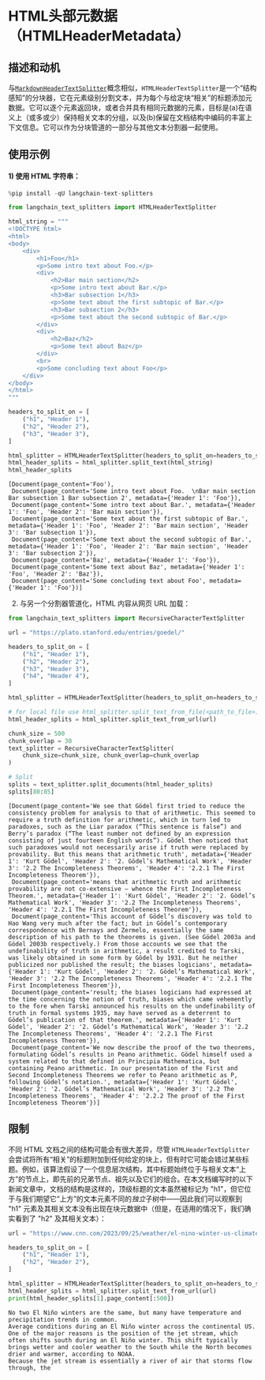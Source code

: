 # HTML头部元数据（HTMLHeaderMetadata）

## 描述和动机
与<a href="https://python.langchain.com/modules/data_connection/document_transformers/text_splitters/markdown_header_metadata">`MarkdownHeaderTextSplitter`</a>概念相似，`HTMLHeaderTextSplitter`是一个“结构感知”的分块器，它在元素级别分割文本，并为每个与给定块“相关”的标题添加元数据。它可以逐个元素返回块，或者合并具有相同元数据的元素，目标是(a)在语义上（或多或少）保持相关文本的分组，以及(b)保留在文档结构中编码的丰富上下文信息。它可以作为分块管道的一部分与其他文本分割器一起使用。

## 使用示例
#### 1) 使用 HTML 字符串：


```python
%pip install -qU langchain-text-splitters
```


```python
from langchain_text_splitters import HTMLHeaderTextSplitter

html_string = """
<!DOCTYPE html>
<html>
<body>
    <div>
        <h1>Foo</h1>
        <p>Some intro text about Foo.</p>
        <div>
            <h2>Bar main section</h2>
            <p>Some intro text about Bar.</p>
            <h3>Bar subsection 1</h3>
            <p>Some text about the first subtopic of Bar.</p>
            <h3>Bar subsection 2</h3>
            <p>Some text about the second subtopic of Bar.</p>
        </div>
        <div>
            <h2>Baz</h2>
            <p>Some text about Baz</p>
        </div>
        <br>
        <p>Some concluding text about Foo</p>
    </div>
</body>
</html>
"""

headers_to_split_on = [
    ("h1", "Header 1"),
    ("h2", "Header 2"),
    ("h3", "Header 3"),
]

html_splitter = HTMLHeaderTextSplitter(headers_to_split_on=headers_to_split_on)
html_header_splits = html_splitter.split_text(html_string)
html_header_splits
```




    [Document(page_content='Foo'),
     Document(page_content='Some intro text about Foo.  \nBar main section Bar subsection 1 Bar subsection 2', metadata={'Header 1': 'Foo'}),
     Document(page_content='Some intro text about Bar.', metadata={'Header 1': 'Foo', 'Header 2': 'Bar main section'}),
     Document(page_content='Some text about the first subtopic of Bar.', metadata={'Header 1': 'Foo', 'Header 2': 'Bar main section', 'Header 3': 'Bar subsection 1'}),
     Document(page_content='Some text about the second subtopic of Bar.', metadata={'Header 1': 'Foo', 'Header 2': 'Bar main section', 'Header 3': 'Bar subsection 2'}),
     Document(page_content='Baz', metadata={'Header 1': 'Foo'}),
     Document(page_content='Some text about Baz', metadata={'Header 1': 'Foo', 'Header 2': 'Baz'}),
     Document(page_content='Some concluding text about Foo', metadata={'Header 1': 'Foo'})]



2) 与另一个分割器管道化，HTML 内容从网页 URL 加载：


```python
from langchain_text_splitters import RecursiveCharacterTextSplitter

url = "https://plato.stanford.edu/entries/goedel/"

headers_to_split_on = [
    ("h1", "Header 1"),
    ("h2", "Header 2"),
    ("h3", "Header 3"),
    ("h4", "Header 4"),
]

html_splitter = HTMLHeaderTextSplitter(headers_to_split_on=headers_to_split_on)

# for local file use html_splitter.split_text_from_file(<path_to_file>)
html_header_splits = html_splitter.split_text_from_url(url)

chunk_size = 500
chunk_overlap = 30
text_splitter = RecursiveCharacterTextSplitter(
    chunk_size=chunk_size, chunk_overlap=chunk_overlap
)

# Split
splits = text_splitter.split_documents(html_header_splits)
splits[80:85]
```




    [Document(page_content='We see that Gödel first tried to reduce the consistency problem for analysis to that of arithmetic. This seemed to require a truth definition for arithmetic, which in turn led to paradoxes, such as the Liar paradox (“This sentence is false”) and Berry’s paradox (“The least number not defined by an expression consisting of just fourteen English words”). Gödel then noticed that such paradoxes would not necessarily arise if truth were replaced by provability. But this means that arithmetic truth', metadata={'Header 1': 'Kurt Gödel', 'Header 2': '2. Gödel’s Mathematical Work', 'Header 3': '2.2 The Incompleteness Theorems', 'Header 4': '2.2.1 The First Incompleteness Theorem'}),
     Document(page_content='means that arithmetic truth and arithmetic provability are not co-extensive — whence the First Incompleteness Theorem.', metadata={'Header 1': 'Kurt Gödel', 'Header 2': '2. Gödel’s Mathematical Work', 'Header 3': '2.2 The Incompleteness Theorems', 'Header 4': '2.2.1 The First Incompleteness Theorem'}),
     Document(page_content='This account of Gödel’s discovery was told to Hao Wang very much after the fact; but in Gödel’s contemporary correspondence with Bernays and Zermelo, essentially the same description of his path to the theorems is given. (See Gödel 2003a and Gödel 2003b respectively.) From those accounts we see that the undefinability of truth in arithmetic, a result credited to Tarski, was likely obtained in some form by Gödel by 1931. But he neither publicized nor published the result; the biases logicians', metadata={'Header 1': 'Kurt Gödel', 'Header 2': '2. Gödel’s Mathematical Work', 'Header 3': '2.2 The Incompleteness Theorems', 'Header 4': '2.2.1 The First Incompleteness Theorem'}),
     Document(page_content='result; the biases logicians had expressed at the time concerning the notion of truth, biases which came vehemently to the fore when Tarski announced his results on the undefinability of truth in formal systems 1935, may have served as a deterrent to Gödel’s publication of that theorem.', metadata={'Header 1': 'Kurt Gödel', 'Header 2': '2. Gödel’s Mathematical Work', 'Header 3': '2.2 The Incompleteness Theorems', 'Header 4': '2.2.1 The First Incompleteness Theorem'}),
     Document(page_content='We now describe the proof of the two theorems, formulating Gödel’s results in Peano arithmetic. Gödel himself used a system related to that defined in Principia Mathematica, but containing Peano arithmetic. In our presentation of the First and Second Incompleteness Theorems we refer to Peano arithmetic as P, following Gödel’s notation.', metadata={'Header 1': 'Kurt Gödel', 'Header 2': '2. Gödel’s Mathematical Work', 'Header 3': '2.2 The Incompleteness Theorems', 'Header 4': '2.2.2 The proof of the First Incompleteness Theorem'})]



## 限制

不同 HTML 文档之间的结构可能会有很大差异，尽管 `HTMLHeaderTextSplitter` 会尝试将所有“相关”的标题附加到任何给定的块上，但有时它可能会错过某些标题。例如，该算法假设了一个信息层次结构，其中标题始终位于与相关文本“上方”的节点上，即先前的兄弟节点、祖先以及它们的组合。在本文档编写时的以下新闻文章中，文档的结构是这样的，顶级标题的文本虽然被标记为 "h1"，但它位于与我们期望它“上方”的文本元素不同的*独立*子树中——因此我们可以观察到 "h1" 元素及其相关文本没有出现在块元数据中（但是，在适用的情况下，我们确实看到了 "h2" 及其相关文本）：



```python
url = "https://www.cnn.com/2023/09/25/weather/el-nino-winter-us-climate/index.html"

headers_to_split_on = [
    ("h1", "Header 1"),
    ("h2", "Header 2"),
]

html_splitter = HTMLHeaderTextSplitter(headers_to_split_on=headers_to_split_on)
html_header_splits = html_splitter.split_text_from_url(url)
print(html_header_splits[1].page_content[:500])
```

    No two El Niño winters are the same, but many have temperature and precipitation trends in common.  
    Average conditions during an El Niño winter across the continental US.  
    One of the major reasons is the position of the jet stream, which often shifts south during an El Niño winter. This shift typically brings wetter and cooler weather to the South while the North becomes drier and warmer, according to NOAA.  
    Because the jet stream is essentially a river of air that storms flow through, the

